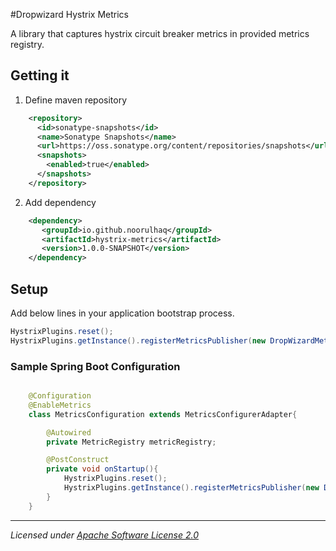 #Dropwizard Hystrix Metrics

A library that captures hystrix circuit breaker metrics in provided metrics registry.

## Getting it

1) Define maven repository
```xml
	<repository>
	  <id>sonatype-snapshots</id>
	  <name>Sonatype Snapshots</name>
	  <url>https://oss.sonatype.org/content/repositories/snapshots</url>
	  <snapshots>
	    <enabled>true</enabled>
	  </snapshots>
	</repository>
```

2) Add dependency
```xml
	<dependency>
	   <groupId>io.github.noorulhaq</groupId>
	   <artifactId>hystrix-metrics</artifactId>
       <version>1.0.0-SNAPSHOT</version>
	</dependency>
```

## Setup

Add below lines in your application bootstrap process.

```java
HystrixPlugins.reset();
HystrixPlugins.getInstance().registerMetricsPublisher(new DropWizardMetricsPublisher(metricRegistry))
```

### Sample Spring Boot Configuration 

```java

	@Configuration
	@EnableMetrics
	class MetricsConfiguration extends MetricsConfigurerAdapter{

		@Autowired
		private MetricRegistry metricRegistry;

		@PostConstruct
		private void onStartup(){
			HystrixPlugins.reset();
			HystrixPlugins.getInstance().registerMetricsPublisher(new DropWizardMetricsPublisher(metricRegistry));
		}
	}
```	

-------------------------------------
_Licensed under [Apache Software License 2.0](www.apache.org/licenses/LICENSE-2.0)_

